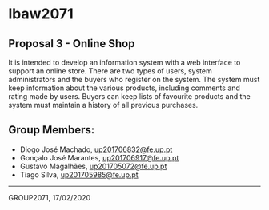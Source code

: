 # lbaw2071

## Proposal 3 - Online Shop

It is intended to develop an information system with a web interface to support an online store. There are two types of users, system administrators and the buyers who register on the system. The system must keep information about the various products, including comments and rating made by users. Buyers can keep lists of favourite products and the system must maintain a history of all previous purchases.

## Group Members:

* Diogo José Machado, up201706832@fe.up.pt
* Gonçalo José Marantes, up201706917@fe.up.pt
* Gustavo Magalhães, up201705072@fe.up.pt
* Tiago Silva, up201705985@fe.up.pt

***
GROUP2071, 17/02/2020